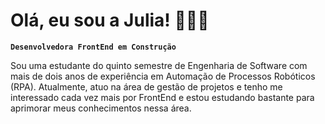 # Olá, eu sou a Julia! 👩🏻‍💻
**`Desenvolvedora FrontEnd em Construção`**


Sou uma estudante do quinto semestre de Engenharia de Software com mais de dois anos de experiência em Automação de Processos Robóticos (RPA). Atualmente, atuo na área de gestão de projetos e tenho me interessado cada vez mais por FrontEnd e estou estudando bastante para aprimorar meus conhecimentos nessa área.
